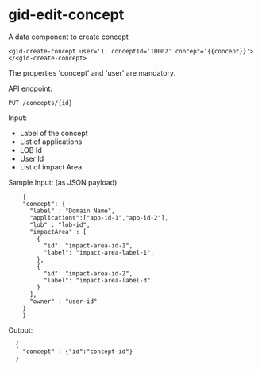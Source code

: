 # gid-edit-concept

A data component to create concept

    <gid-create-concept user='1' conceptId='10002' concept='{{concept}}'>
    </<gid-create-concept>
    
The properties 'concept' and 'user' are mandatory.

API endpoint:

    PUT /concepts/{id}

Input:

- Label of the concept
- List of applications
- LOB Id
- User Id
- List of impact Area

Sample Input: (as JSON payload)

	    {
        "concept": {
          "label" : "Domain Name",
          "applications":["app-id-1","app-id-2"],
          "lob" : "lob-id",
          "impactArea" : [
            { 
              "id": "impact-area-id-1",
              "label": "impact-area-label-1",
            },
            { 
              "id": "impact-area-id-2",
              "label": "impact-area-label-3",
            }
          ],
          "owner" : "user-id" 
        }	        
	    }
	
Output:

      {
        "concept" : {"id":"concept-id"}
      }
